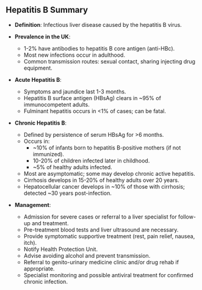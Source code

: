 ## Hepatitis B Summary

- **Definition**: Infectious liver disease caused by the hepatitis B virus.

- **Prevalence in the UK**: 
  - 1-2% have antibodies to hepatitis B core antigen (anti-HBc).
  - Most new infections occur in adulthood.
  - Common transmission routes: sexual contact, sharing injecting drug equipment.

- **Acute Hepatitis B**:
  - Symptoms and jaundice last 1-3 months.
  - Hepatitis B surface antigen (HBsAg) clears in ~95% of immunocompetent adults.
  - Fulminant hepatitis occurs in <1% of cases; can be fatal.

- **Chronic Hepatitis B**:
  - Defined by persistence of serum HBsAg for >6 months.
  - Occurs in:
    - ~10% of infants born to hepatitis B-positive mothers (if not immunized).
    - 10-20% of children infected later in childhood.
    - ~5% of healthy adults infected.
  - Most are asymptomatic; some may develop chronic active hepatitis.
  - Cirrhosis develops in 15-20% of healthy adults over 20 years.
  - Hepatocellular cancer develops in ~10% of those with cirrhosis; detected ~30 years post-infection.

- **Management**:
  - Admission for severe cases or referral to a liver specialist for follow-up and treatment.
  - Pre-treatment blood tests and liver ultrasound are necessary.
  - Provide symptomatic supportive treatment (rest, pain relief, nausea, itch).
  - Notify Health Protection Unit.
  - Advise avoiding alcohol and prevent transmission.
  - Referral to genito-urinary medicine clinic and/or drug rehab if appropriate.
  - Specialist monitoring and possible antiviral treatment for confirmed chronic infection.